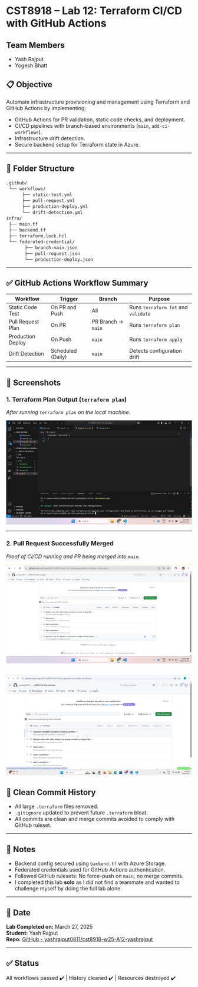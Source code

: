 # CST8918 – Lab 12: Terraform CI/CD with GitHub Actions

## Team Members

- Yash Rajput 
- Yogesh Bhatt

## 📋 Objective

Automate infrastructure provisioning and management using Terraform and GitHub Actions by implementing:

- GitHub Actions for PR validation, static code checks, and deployment.
- CI/CD pipelines with branch-based environments (`main`, `add-ci-workflows`).
- Infrastructure drift detection.
- Secure backend setup for Terraform state in Azure.

---

## 📁 Folder Structure

```
.github/
 └── workflows/
      ├── static-test.yml
      ├── pull-request.yml
      ├── production-deploy.yml
      └── drift-detection.yml
infra/
 ├── main.tf
 ├── backend.tf
 ├── terraform.lock.hcl
 └── federated-credential/
       ├── branch-main.json
       ├── pull-request.json
       └── production-deploy.json
```

---

## ✅ GitHub Actions Workflow Summary

| Workflow               | Trigger                     | Branch                | Purpose                              |
|------------------------|-----------------------------|------------------------|--------------------------------------|
| Static Code Test       | On PR and Push              | All                   | Runs `terraform fmt` and `validate` |
| Pull Request Plan      | On PR                       | PR Branch → `main`    | Runs `terraform plan`               |
| Production Deploy      | On Push                     | `main`                | Runs `terraform apply`              |
| Drift Detection        | Scheduled (Daily)           | `main`                | Detects configuration drift         |

---

## 📸 Screenshots

### 1. Terraform Plan Output (`terraform plan`)
_After running `terraform plan` on the local machine._

![Terraform Plan](screenshots/1_TerraformPlan.png)

---

### 2. Pull Request Successfully Merged
_Proof of CI/CD running and PR being merged into `main`._

![Pull Request Merged](screenshots/2_PullRequestMerged.png)

![Pull Request Merged](screenshots/2_pull_request.png)
---

## 🧹 Clean Commit History

- All large `.terraform` files removed.
- `.gitignore` updated to prevent future `.terraform` bloat.
- All commits are clean and merge commits avoided to comply with GitHub ruleset.

---

## 🧠 Notes

- Backend config secured using `backend.tf` with Azure Storage.
- Federated credentials used for GitHub Actions authentication.
- Followed GitHub rulesets: No force-push on `main`, no merge commits.
- I completed this lab **solo** as I did not find a teammate and wanted to challenge myself by doing the full lab alone.

---

## 📅 Date

**Lab Completed on:** March 27, 2025  
**Student:** Yash Rajput  
**Repo:** [GitHub - yashrajput0811/cst8918-w25-A12-yashrajput](https://github.com/yashrajput0811/cst8918-w25-A12-yashrajput)

---

## ✅ Status

All workflows passed ✔️ | History cleaned ✔️ | Resources destroyed ✔️
